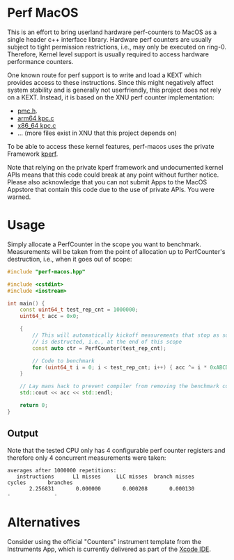 # Perf MacOS

This is an effort to bring userland hardware perf-counters to MacOS as a single
header c++ interface library. Hardware perf counters are usually subject to
tight permission restrictions, i.e., may only be executed on ring-0. Therefore,
Kernel level support is usually required to access hardware performance
counters. 

One known route for perf support is to write and load a KEXT which provides 
access to these instructions. Since this might negatively affect system
stability and is generally not userfriendly, this project does not rely on a
KEXT. Instead, it is based on the XNU perf counter implementation:

* [pmc.h](https://opensource.apple.com/source/xnu/xnu-2050.18.24/osfmk/pmc/pmc.h.auto.html).
* [arm64 kpc.c](https://opensource.apple.com/source/xnu/xnu-4570.1.46/osfmk/arm64/kpc.c.auto.html)
* [x86_64 kpc.c](https://opensource.apple.com/source/xnu/xnu-4570.1.46/osfmk/x86_64/kpc_x86.c.auto.html)
* ... (more files exist in XNU that this project depends on)

To be able to access these kernel features, perf-macos uses the private
Framework [kperf](http://newosxbook.com/src.jl?tree=xnu&file=/osfmk/kperf/kperf.h).

Note that relying on the private kperf framework and undocumented kernel APIs
means that this code could break at any point without further notice. Please 
also acknowledge that you can not submit Apps to the MacOS Appstore that 
contain this code due to the use of private APIs. You were warned.

# Usage

Simply allocate a PerfCounter in the scope you want to benchmark. Measurements
will be taken from the point of allocation up to PerfCounter's destruction,
i.e., when it goes out of scope:

```c++
#include "perf-macos.hpp"

#include <cstdint>
#include <iostream>

int main() {
    const uint64_t test_rep_cnt = 1000000;
    uint64_t acc = 0x0;

    {
        // This will automatically kickoff measurements that stop as soon as ctr
        // is destructed, i.e., at the end of this scope
        const auto ctr = PerfCounter(test_rep_cnt);

        // Code to benchmark
        for (uint64_t i = 0; i < test_rep_cnt; i++) { acc ^= i * 0xABCDEF010; }
    }

    // Lay mans hack to prevent compiler from removing the benchmark code
    std::cout << acc << std::endl;

    return 0;
}
```

## Output 
Note that the tested CPU only has 4 configurable perf counter registers
and therefore only 4 concurrent measurements were taken:
```
averages after 1000000 repetitions: 
   instructions      L1 misses     LLC misses  branch misses         cycles       branches
       2.256831       0.000000       0.000208       0.000130              -              -
```

# Alternatives

Consider using the official "Counters" instrument template from the Instruments App, 
which is currently delivered as part of the [Xcode IDE](https://developer.apple.com/xcode/features/).

